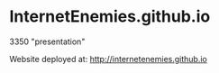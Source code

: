 # InternetEnemies.github.io
3350 "presentation"

Website deployed at: http://internetenemies.github.io
